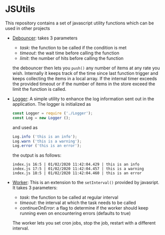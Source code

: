 # JSUtils

This repository contains a set of  javascript utility functions which can be used in other projects

- [Debouncer](./Debouncer.js): takes 3 parameters
    - *task*: the function to be called if the condition is met
    - *timeout*: the wait time before calling the function
    - *limit*: the number of hits before calling the function
    
    the debouncer then lets you `push()` any number of items at any rate you wish. Internally it keeps track of the time since last function trigger and keeps collecting the items in a local array. If the internal timer exceeds the provided timeout or if the number of items in the store exceed the limit the function is called.

- [Logger](./Logger.js): A simple utility to enhance the log information sent out in the application. The logger is initialized as 
    ```js
    const Logger = require ('./Logger');
    const Log = new Logger ();
    ```
    
    and used as
    ```js
    Log.info ('this is an info');
    Log.warn ('this is a warning');
    Log.error ('this is an error');
    ```

    the output is as follows:
    ```shell
    index.js 16:5 | 01/02/2020 11:42:04.429 | this is an info 
    index.js 17:5 | 01/02/2020 11:42:04.457 | this is a warning 
    index.js 18:5 | 01/02/2020 11:42:04.460 | this is an error 
    ```
- [Worker](./Worker.js): This is an extension to the `setInterval()` provided by javasript. It takes 3 parameters:
    - *task*: the function to be called at regular interval
    - *timeout*: the interval at which the task needs to be called
    - *continueOnError*: a flag to determine if the worker should keep running even on encountering errors (defaults to true)

    The worker lets you set cron jobs, stop the job, restart with a different interval.
